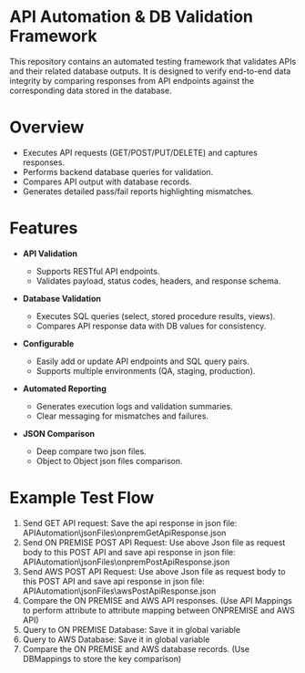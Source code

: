 # API Automation & DB Validation Framework

This repository contains an automated testing framework that validates APIs and their related database outputs. It is designed to verify end-to-end data integrity by comparing responses from API endpoints against the corresponding data stored in the database.

# Overview

- Executes API requests (GET/POST/PUT/DELETE) and captures responses.
- Performs backend database queries for validation.
- Compares API output with database records.
- Generates detailed pass/fail reports highlighting mismatches.

# Features

- **API Validation**  
  - Supports RESTful API endpoints.  
  - Validates payload, status codes, headers, and response schema.  

- **Database Validation**  
  - Executes SQL queries (select, stored procedure results, views).  
  - Compares API response data with DB values for consistency.

- **Configurable**  
  - Easily add or update API endpoints and SQL query pairs.  
  - Supports multiple environments (QA, staging, production).

- **Automated Reporting**  
  - Generates execution logs and validation summaries.  
  - Clear messaging for mismatches and failures.

- **JSON Comparison**  
  - Deep compare two json files.  
  - Object to Object json files comparison.

# Example Test Flow
1. Send GET API request: Save the api response in json file: APIAutomation\jsonFiles\onpremGetApiResponse.json
2. Send ON PREMISE POST API Request: Use above Json file as request body to this POST API and save api response in json file: APIAutomation\jsonFiles\onpremPostApiResponse.json
3. Send AWS POST API Request: Use above Json file as request body to this POST API and save api response in json file: APIAutomation\jsonFiles\awsPostApiResponse.json
4. Compare the ON PREMISE and AWS API responses. (Use API Mappings to perform attribute to attribute mapping between ONPREMISE and AWS API)
5. Query to ON PREMISE Database: Save it in global variable
6. Query to AWS Database: Save it in global variable
7. Compare the ON PREMISE and AWS database records. (Use DBMappings to store the key comparison)
